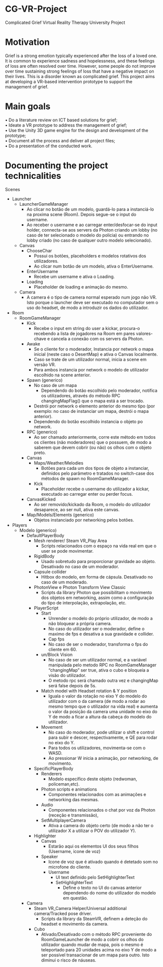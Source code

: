 # CG-VR-Project
Complicated Grief Virtual Reality Therapy University Project 

# Motivation
Grief is a strong emotion typically experienced after the loss of a loved one. It is common to experience sadness and hopelessness, and these feelings of loss are often resolved over time. However, some people do not improve over time sustaining strong feelings of loss that have a negative impact on their lives. This is a disorder known as complicated grief.
This project aims at developing a VR-based intervention prototype to support the management of grief.

# Main goals
• Do a literature review on ICT based solutions for grief;  
• Ideate a VR prototype to address the management of grief;  
• Use the Unity 3D game engine for the design and development of the prototype;  
• Document all the process and deliver all project files;  
• Do a presentation of the conducted work.  

# Documenting the project technicalities
Scenes
- Launcher
  - LauncherGameManager
    - Ao clicar no botão de um modelo, guardá-lo para a instanciá-lo na proxima scene (Room). Depois segue-se o input do username.
    - Ao receber o username e ao carregar enter/desfocar-se do input holder, connecta-se aos servers da Photon criando um lobby (no caso de ter selecionado o modelo do policia) ou entrando no lobby criado (no caso de qualquer outro modelo selecionado).
  - Canvas
    - ChooseChar
      - Possui os botões, placeholders e modelos rotativos dos utilizadores.
      - Ao clicar num botão de um modelo, ativa o EnterUsername.
    - EnterUsername
      - Recebe um username e ativa o Loading.
    - Loading
      - Placeholder de loading e animação do mesmo.
  - Camera
    - A camera é o tipo de camera normal esperado num jogo não VR. Isto porque o launcher deve ser executado no computador sem o uso do headset, de modo a introduzir os dados do utilizador.
- Room
  - RoomGameManager
    - Kick
      - Recebe o input em string do user a kickar, procura-o recebendo a lista de jogadores na Room em pares valores-chave e cancela a conexão com os servers da Photon.
    - Awake
      - Se o cliente for o moderador, Instancia por network o mapa inicial (neste caso o DesertMap) e ativa o Canvas localmente.
      - Caso se trate de um utilizador normal, inicia a scene em versão VR.
      - Para ambos instancia por network o modelo de utilizador escolhido na scene anterior.
    - Spawn (generico)
      - No caso de um mapa
        - Dependendo do botão escolhido pelo moderador, notifica os utilizadores, através do método RPC changingMapFlag() que o mapa está a ser trocado.
      - Destrói por network o elemento anterior do mesmo tipo (por exemplo: no caso de instanciar um mapa, destrói o mapa anterior).
      - Dependendo do botão escolhido instancia o objeto po network.
    - RPC (generico)
      - Ao ser chamado anteriormente, corre este método em todos os clientes (não moderadores) que o possuem, de modo a saberem que devem cobrir (ou não) os olhos com o objeto preto.
    - Canvas
      - Maps/Weather/Melodies
        - Botões para cada um dos tipos de objeto a instanciar, definidos pelo parâmetro e tratados no switch-case dos métodos de spawn no RoomGameManager. 
      - Kick
        - Placeholder recebe o username do utilizador a kickar, executado ao carregar enter ou perder focus.
    - CanvasKicked
      - Ao ser removido/kickado da Room, o modelo do utilizador desaparece, ao ser null, ativa este canvas.
    - Map/Models/Elements (generico)
      - Objetos instanciado por networking pelos botões.
- Players
  - Modelo (generico)
    - DefaultPlayerBody
      - Mesh renderer/ Steam VR_Play Area
        - Scripts relacionados com o espaço na vida real em que o user se pode movimentar.
      - RigidBody
        - Usado sobretudo para proporcionar gravidade ao objeto. Desativado no caso de um moderador.
      - Capsule collider
        - Hitbox do modelo, em forma de cápsula. Desativado no caso de um moderado.
      - PhotonView e Photon Transform View Classic
        - Scripts da library Photon que possibilitam o movimento dos objetos em networking, assim como a configuração do tipo de interpolação, extrapolação, etc.
      - PlayerScript
        - Start
          - Unrender o modelo do próprio utilizador, de modo a não bloquear a própria camera.
          - No caso do utilizador ser o moderador, define o maximo de fps e desativa a sua gravidade e collider.    
          - Cap fps
          - No caso de ser o moderador, transforma o fps do cliente em 60.
        - un/Block Vision
          - No caso de ser um utilizador normal, e a variável manipulada pelo metodo RPC no RoomGameManager “changingMap” ser true, ativa o cubo e bloqueia a visão do utilizador.
          - O metodo rpc será chamado outra vez e changingMap será false depois de 5s.
        - Match model with Headset rotation & Y position
          - Iguala o valor da rotação no eixo Y do modelo do utilizador com o da camera (de modo a rodar ao mesmo tempo que o utilizador na vida real) e aumenta o valor da posição da camera uma unidade no eixo do Y de modo a ficar a altura da cabeça do modelo do utilizador.
        - Movement
          - No caso do moderador, pode utilizar o shift e control para subir e descer, respectivamente, e QE para rodar no eixo do Y.
          - Para todos os utilizadores, movimenta-se com o WASD.
          - Ao pressionar W inicia a animação, por networking, de movimento.
      - SpecificPlayerBody
        - Renderers
          - Modelo específico deste objeto (redwoman, policeman,etc).
        - Photon scripts e animations
          - Componentes relacionados com as animações e networking das mesmas.
        - Audio
          - Componentes relacionados o chat por voz da Photon (receção e transmissão),
        - SetMultiplayerCamera
          - Ativa a camera do objeto certo (de modo a não ter o utilizador X a utilizar o POV do utilizador Y).
      - Highlighter
        - Canvas 
          - Estarão aqui os elementos UI dos seus filhos (Username, icone de voz)
        - Speaker
          - Icone de voz que é ativado quando é detetado som no microfone do cliente.
          - Username
            - UI text definido pelo SetHIghlighterText
            - SetHighlighterText
              - Define o texto no UI do canvas anterior dependendo do nome do utilizador do modelo em questão.
    - Camera
      - Steam VR_Camera Helper/Universal additional camera/Tracked pose driver.
        - Scripts da library da SteamVR, definem a deteção do headset e movimento da camera.
      - Cubo
        - Ativado/Desativado com o método RPC proveniente do RoomGameLauncher de modo a cobrir os olhos do utilizador quando mudar de mapa, pois o mesmo é teleportado para 20 unidades acima no eixo Y de modo a ser possível transacionar de um mapa para outro. Isto diminui o risco de náuseas.
